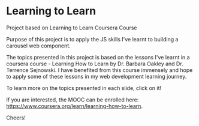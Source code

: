 # Learning to Learn
Project based on Learning to Learn Coursera Course

Purpose of this project is to apply the JS skills I've learnt to building a carousel web component.

The topics presented in this project is based on the lessons I've learnt in a coursera course - Learning How to Learn by Dr. Barbara Oakley and Dr. Terrence Sejnowski. 
I have benefited from this course immensely and hope to apply some of these lessons in my web development learning journey.

To learn more on the topics presented in each slide, click on it!

If you are interested, the MOOC can be enrolled here: https://www.coursera.org/learn/learning-how-to-learn.

Cheers!
